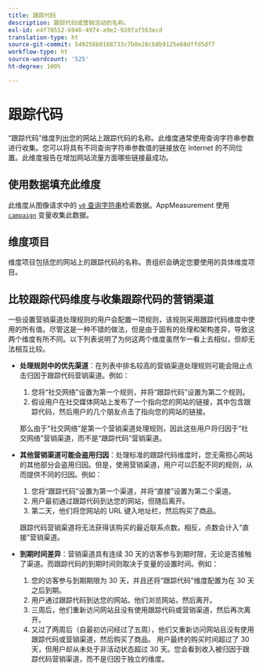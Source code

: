 ```yaml
---
title: 跟踪代码
description: 跟踪代码或营销活动的名称。
exl-id: e4f70552-6946-4974-a9e2-928faf563ecd
translation-type: ht
source-git-commit: 549258b0168733c7b0e28cb8b9125e68dffd5df7
workflow-type: ht
source-wordcount: '525'
ht-degree: 100%

---
```


# 跟踪代码

“跟踪代码”维度列出您的网站上跟踪代码的名称。此维度通常使用查询字符串参数进行收集。您可以将具有不同查询字符串参数值的链接放在 Internet 的不同位置。此维度报告在增加网站流量方面哪些链接最成功。

## 使用数据填充此维度

此维度从图像请求中的 [`v0` 查询字符串](/help/implement/validate/query-parameters.md)检索数据。AppMeasurement 使用 [`campaign`](/help/implement/vars/page-vars/campaign.md) 变量收集此数据。

## 维度项目

维度项目包括您的网站上的跟踪代码的名称。贵组织会确定您要使用的具体维度项目。

## 比较跟踪代码维度与收集跟踪代码的营销渠道

一些设置营销渠道处理规则的用户会配置一项规则，该规则采用跟踪代码维度中使用的所有值。尽管这是一种不错的做法，但是由于固有的处理和架构差异，导致这两个维度有所不同。以下列表说明了为何这两个维度虽然乍一看上去相似，但却无法相互比较。

* **处理规则中的优先渠道**：在列表中排名较高的营销渠道处理规则可能会阻止点击归因于跟踪代码营销渠道。例如：

   1. 您将“社交网络”设置为第一个规则，并将“跟踪代码”设置为第二个规则。
   2. 假设用户在社交媒体网站上发布了一个指向您的网站的链接，其中包含跟踪代码，然后用户的几个朋友点击了指向您的网站的链接。

   那么由于“社交网络”是第一个营销渠道处理规则，因此这些用户将归因于“社交网络”营销渠道，而不是“跟踪代码”营销渠道。
* **其他营销渠道可能会盗用归因**：处理标准的跟踪代码维度时，您无需担心网站的其他部分会盗用归因。但是，使用营销渠道，用户可以匹配不同的规则，从而提供不同的归因。例如：
   1. 您将“跟踪代码”设置为第一个渠道，并将“直接”设置为第二个渠道。
   2. 用户最初通过跟踪代码到达您的网站，但随后离开。
   3. 第二天，他们将您网站的 URL 键入地址栏，然后购买了商品。

   跟踪代码营销渠道将无法获得该购买的最近联系点数。相反，点数会计入“直接”营销渠道。
* **到期时间差异**：营销渠道具有连续 30 天的访客参与到期时限，无论是否接触了渠道。而跟踪代码的到期时间则取决于变量的设置时间。例如：
   1. 您的访客参与到期期限为 30 天，并且还将“跟踪代码”维度配置为在 30 天之后到期。
   2. 用户通过跟踪代码到达您的网站。他们浏览网站，然后离开。
   3. 三周后，他们重新访问网站且没有使用跟踪代码或营销渠道，然后再次离开。
   4. 又过了两周后（自最初访问经过了五周），他们又重新访问网站且没有使用跟踪代码或营销渠道，然后购买了商品。
   用户最终的购买时间超过了 30 天，但用户却从未处于非活动状态超过 30 天。您会看到收入被归因于跟踪代码营销渠道，而不是归因于独立的维度。
